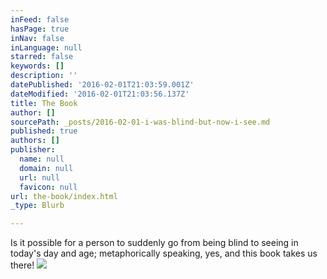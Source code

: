```yaml
---
inFeed: false
hasPage: true
inNav: false
inLanguage: null
starred: false
keywords: []
description: ''
datePublished: '2016-02-01T21:03:59.001Z'
dateModified: '2016-02-01T21:03:56.137Z'
title: The Book
author: []
sourcePath: _posts/2016-02-01-i-was-blind-but-now-i-see.md
published: true
authors: []
publisher:
  name: null
  domain: null
  url: null
  favicon: null
url: the-book/index.html
_type: Blurb

---
```

Is it possible for a person to suddenly go from being blind to seeing in today's day and age; metaphorically speaking, yes, and this book takes us there! ![](https://the-grid-user-content.s3-us-west-2.amazonaws.com/cd867089-c9cb-43a0-8158-26dacfe8b2c0.jpg)